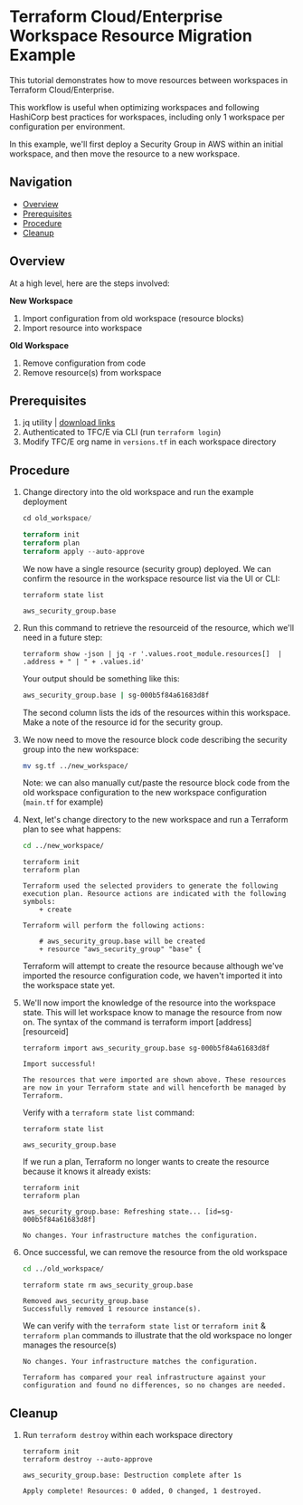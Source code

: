# Terraform Cloud/Enterprise Workspace Resource Migration Example

This tutorial demonstrates how to move resources between workspaces in Terraform Cloud/Enterprise. 

This workflow is useful when optimizing workspaces and following HashiCorp best practices for workspaces, including only 1 workspace per configuration per environment.

In this example, we'll first deploy a Security Group in AWS within an initial workspace, and then move the resource to a new workspace.

## Navigation

- [Overview](https://github.com/jitinaware/terraform-workspace-resource-migration-example#overview)
- [Prerequisites](https://github.com/jitinaware/terraform-workspace-resource-migration-example#prerequisites)
- [Procedure](https://github.com/jitinaware/terraform-workspace-resource-migration-example#procedure)
- [Cleanup](https://github.com/jitinaware/terraform-workspace-resource-migration-example#cleanup)

## Overview

At a high level, here are the steps involved:

<b>New Workspace</b>
1. Import configuration from old workspace (resource blocks)
1. Import resource into workspace

<b>Old Workspace</b>
1. Remove configuration from code
1. Remove resource(s) from workspace

## Prerequisites

1. jq utility | [download links](https://stedolan.github.io/jq/download/)
1. Authenticated to TFC/E via CLI (run `terraform login`)
1. Modify TFC/E org name in `versions.tf` in each workspace directory

## Procedure

1. Change directory into the old workspace and run the example deployment

    ```terraform
    cd old_workspace/
    
    terraform init
    terraform plan
    terraform apply --auto-approve
    ```
    We now have a single resource (security group) deployed. We can confirm the resource in the workspace resource list via the UI or CLI:

    ```hcl
    terraform state list

    aws_security_group.base
    ```

1. Run this command to retrieve the resourceid of the resource, which we'll need in a future step:

    ```hcl
    terraform show -json | jq -r '.values.root_module.resources[]  |  .address + " | " + .values.id'
    ```

    Your output should be something like this:

    ```sh
    aws_security_group.base | sg-000b5f84a61683d8f
    ```

    The second column lists the ids of the resources within this workspace. Make a note of the resource id for the security group.

1. We now need to move the resource block code describing the security group into the new workspace:

    ```sh
    mv sg.tf ../new_workspace/
    ```

    Note: we can also manually cut/paste the resource block code from the old workspace configuration to the new workspace configuration (`main.tf` for example)

1. Next, let's change directory to the new workspace and run a Terraform plan to see what happens:

    ```sh
    cd ../new_workspace/
    ```
    ```hcl
    terraform init
    terraform plan

    Terraform used the selected providers to generate the following execution plan. Resource actions are indicated with the following symbols:
        + create

    Terraform will perform the following actions:

        # aws_security_group.base will be created
        + resource "aws_security_group" "base" {
    ```

    Terraform will attempt to create the resource because although we've imported the resource configuration code, we haven't imported it into the workspace state yet.

1. We'll now import the knowledge of the resource into the workspace state. This will let workspace know to manage the resource from now on. The syntax of the command is terraform import [address] [resourceid]

    ```hcl
    terraform import aws_security_group.base sg-000b5f84a61683d8f

    Import successful!

    The resources that were imported are shown above. These resources are now in your Terraform state and will henceforth be managed by Terraform.
    ```

    Verify with a `terraform state list` command:

    ```hcl
    terraform state list

    aws_security_group.base
    ```
    If we run a plan, Terraform no longer wants to create the resource because it knows it already exists:

    ```hcl
    terraform init
    terraform plan

    aws_security_group.base: Refreshing state... [id=sg-000b5f84a61683d8f]

    No changes. Your infrastructure matches the configuration.
    ```

1. Once successful, we can remove the resource from the old workspace

    ```sh
    cd ../old_workspace/
    ```
    ```hcl
    terraform state rm aws_security_group.base

    Removed aws_security_group.base
    Successfully removed 1 resource instance(s).
    ```

    We can verify with the `terraform state list` or `terraform init` & `terraform plan` commands to illustrate that the old workspace no longer manages the resource(s)

    ```hcl
    No changes. Your infrastructure matches the configuration.

    Terraform has compared your real infrastructure against your configuration and found no differences, so no changes are needed.
    ```

## Cleanup

1. Run `terraform destroy` within each workspace directory

    ```hcl
    terraform init
    terraform destroy --auto-approve

    aws_security_group.base: Destruction complete after 1s

    Apply complete! Resources: 0 added, 0 changed, 1 destroyed.
    ```
